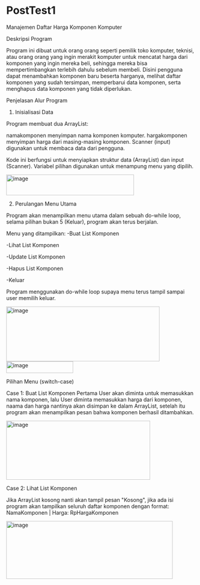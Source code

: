 # PostTest1

Manajemen Daftar Harga Komponen Komputer

Deskripsi Program

Program ini dibuat untuk orang orang seperti pemilik toko komputer, teknisi, atau orang orang yang ingin merakit komputer untuk mencatat harga dari komponen yang ingin mereka beli, sehingga mereka bisa mempertimbangkan terlebih dahulu sebelum membeli. Disini pengguna dapat menambahkan komponen baru beserta harganya, melihat daftar komponen yang sudah tersimpan, memperbarui data komponen, serta menghapus data komponen yang tidak diperlukan.

Penjelasan Alur Program

1. Inisialisasi Data

Program membuat dua ArrayList:

namakomponen menyimpan nama komponen komputer.
hargakomponen menyimpan harga dari masing-masing komponen.
Scanner (input) digunakan untuk membaca data dari pengguna.

Kode ini berfungsi untuk menyiapkan struktur data (ArrayList) dan input (Scanner).
Variabel pilihan digunakan untuk menampung menu yang dipilih.

<img width="340" height="55" alt="image" src="https://github.com/user-attachments/assets/478a6ad6-d31a-430a-96e3-8bbac2c22a71" />

2. Perulangan Menu Utama

Program akan menampilkan menu utama dalam sebuah do-while loop, selama pilihan bukan 5 (Keluar), program akan terus berjalan.

Menu yang ditampilkan:
-Buat List Komponen

-Lihat List Komponen

-Update List Komponen

-Hapus List Komponen

-Keluar

Program menggunakan do-while loop supaya menu terus tampil sampai user memilih keluar.

<img width="408" height="146" alt="image" src="https://github.com/user-attachments/assets/80c16702-7da9-47e3-974e-27dd616c5ce0" />

<img width="178" height="31" alt="image" src="https://github.com/user-attachments/assets/82a336ac-7c8f-49a4-9a0f-dc2e05d9db6e" />

Pilihan Menu (switch-case)

Case 1: Buat List Komponen
Pertama User akan diminta untuk memasukkan nama komponen, lalu User diminta memasukkan harga dari komponen, naama dan harga nantinya akan disimpan ke dalam ArrayList, setelah itu program akan menampilkan pesan bahwa komponen berhasil ditambahkan.

<img width="383" height="157" alt="image" src="https://github.com/user-attachments/assets/1f3e075d-a23e-4e58-a732-07b7d78172b9" />

Case 2: Lihat List Komponen

Jika ArrayList kosong nanti akan tampil pesan "Kosong", jika ada isi program akan tampilkan seluruh daftar komponen dengan format: NamaKomponen | Harga: RpHargaKomponen

<img width="443" height="154" alt="image" src="https://github.com/user-attachments/assets/d5353a81-eee7-4415-8e3e-bc2edb91bc33" />



